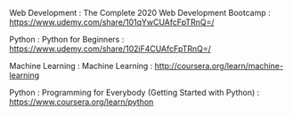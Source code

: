Web Development : The Complete 2020 Web Development Bootcamp : https://www.udemy.com/share/101qYwCUAfcFpTRnQ=/

Python : Python for Beginners : https://www.udemy.com/share/102iF4CUAfcFpTRnQ=/

Machine Learning  : Machine Learning : http://coursera.org/learn/machine-learning

Python : Programming for Everybody (Getting Started with Python) : https://www.coursera.org/learn/python


